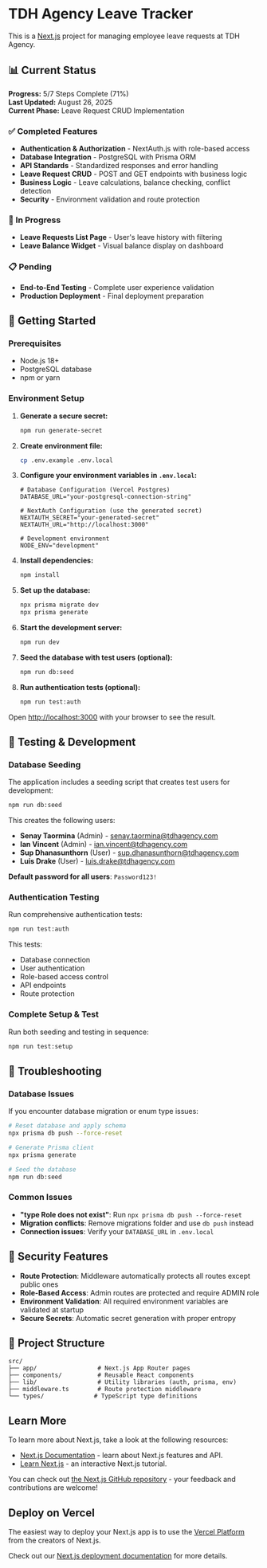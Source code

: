 # TDH Agency Leave Tracker

This is a [Next.js](https://nextjs.org) project for managing employee leave requests at TDH Agency.

## 📊 Current Status

**Progress:** 5/7 Steps Complete (71%)  
**Last Updated:** August 26, 2025  
**Current Phase:** Leave Request CRUD Implementation

### ✅ Completed Features
- **Authentication & Authorization** - NextAuth.js with role-based access
- **Database Integration** - PostgreSQL with Prisma ORM
- **API Standards** - Standardized responses and error handling
- **Leave Request CRUD** - POST and GET endpoints with business logic
- **Business Logic** - Leave calculations, balance checking, conflict detection
- **Security** - Environment validation and route protection

### 🔄 In Progress
- **Leave Requests List Page** - User's leave history with filtering
- **Leave Balance Widget** - Visual balance display on dashboard

### 📋 Pending
- **End-to-End Testing** - Complete user experience validation
- **Production Deployment** - Final deployment preparation

## 🚀 Getting Started

### Prerequisites
- Node.js 18+ 
- PostgreSQL database
- npm or yarn

### Environment Setup

1. **Generate a secure secret:**
   ```bash
   npm run generate-secret
   ```

2. **Create environment file:**
   ```bash
   cp .env.example .env.local
   ```

3. **Configure your environment variables in `.env.local`:**
   ```env
   # Database Configuration (Vercel Postgres)
   DATABASE_URL="your-postgresql-connection-string"
   
   # NextAuth Configuration (use the generated secret)
   NEXTAUTH_SECRET="your-generated-secret"
   NEXTAUTH_URL="http://localhost:3000"
   
   # Development environment
   NODE_ENV="development"
   ```

4. **Install dependencies:**
   ```bash
   npm install
   ```

5. **Set up the database:**
   ```bash
   npx prisma migrate dev
   npx prisma generate
   ```

6. **Start the development server:**
   ```bash
   npm run dev
   ```

7. **Seed the database with test users (optional):**
   ```bash
   npm run db:seed
   ```

8. **Run authentication tests (optional):**
   ```bash
   npm run test:auth
   ```

Open [http://localhost:3000](http://localhost:3000) with your browser to see the result.

## 🧪 Testing & Development

### Database Seeding
The application includes a seeding script that creates test users for development:

```bash
npm run db:seed
```

This creates the following users:
- **Senay Taormina** (Admin) - senay.taormina@tdhagency.com
- **Ian Vincent** (Admin) - ian.vincent@tdhagency.com  
- **Sup Dhanasunthorn** (User) - sup.dhanasunthorn@tdhagency.com
- **Luis Drake** (User) - luis.drake@tdhagency.com

**Default password for all users**: `Password123!`

### Authentication Testing
Run comprehensive authentication tests:

```bash
npm run test:auth
```

This tests:
- Database connection
- User authentication
- Role-based access control
- API endpoints
- Route protection

### Complete Setup & Test
Run both seeding and testing in sequence:

```bash
npm run test:setup
```

## 🔧 Troubleshooting

### Database Issues
If you encounter database migration or enum type issues:

```bash
# Reset database and apply schema
npx prisma db push --force-reset

# Generate Prisma client
npx prisma generate

# Seed the database
npm run db:seed
```

### Common Issues
- **"type Role does not exist"**: Run `npx prisma db push --force-reset`
- **Migration conflicts**: Remove migrations folder and use `db push` instead
- **Connection issues**: Verify your `DATABASE_URL` in `.env.local`

## 🔐 Security Features

- **Route Protection**: Middleware automatically protects all routes except public ones
- **Role-Based Access**: Admin routes are protected and require ADMIN role
- **Environment Validation**: All required environment variables are validated at startup
- **Secure Secrets**: Automatic secret generation with proper entropy

## 📁 Project Structure

```
src/
├── app/                 # Next.js App Router pages
├── components/          # Reusable React components
├── lib/                 # Utility libraries (auth, prisma, env)
├── middleware.ts        # Route protection middleware
└── types/              # TypeScript type definitions
```

## Learn More

To learn more about Next.js, take a look at the following resources:

- [Next.js Documentation](https://nextjs.org/docs) - learn about Next.js features and API.
- [Learn Next.js](https://nextjs.org/learn) - an interactive Next.js tutorial.

You can check out [the Next.js GitHub repository](https://github.com/vercel/next.js) - your feedback and contributions are welcome!

## Deploy on Vercel

The easiest way to deploy your Next.js app is to use the [Vercel Platform](https://vercel.com/new?utm_medium=default-template&filter=next.js&utm_source=create-next-app&utm_campaign=create-next-app-readme) from the creators of Next.js.

Check out our [Next.js deployment documentation](https://nextjs.org/docs/app/building-your-application/deploying) for more details.
